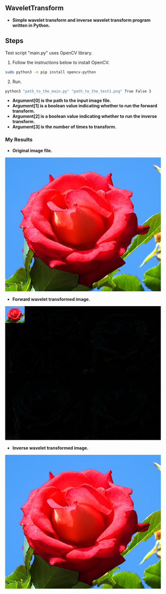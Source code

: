 ## WaveletTransform
- **Simple wavelet transform and inverse wavelet transform program written in Python.**

## Steps

Test script "main.py" uses OpenCV library.

1. Follow the instructions below to install OpenCV.
```bash
sudo python3 -m pip install opencv-python
```
2. Run.
```bash
python3 "path_to_the_main.py" "path_to_the_test1.png" True False 3
```
- **Argument[0] is the path to the input image file.**
- **Argument[1] is a boolean value indicating whether to run the forward transform.**
- **Argument[2] is a boolean value indicating whether to run the inverse transform.**
- **Argument[3] is the number of times to transform.**

### My Results
- **Original image file.**
<div align="center">
	<img src="https://raw.githubusercontent.com/ImpactCrater/WaveletTransform/master/images/test1.png"/>
</div>
</a>

- **Forward wavelet transformed image.**
<div align="center">
	<img src="https://raw.githubusercontent.com/ImpactCrater/WaveletTransform/master/images/testResultForward.png"/>
</div>
</a>

- **Inverse wavelet transformed image.**
<div align="center">
	<img src="https://raw.githubusercontent.com/ImpactCrater/WaveletTransform/master/images/testResultInverse.png"/>
</div>
</a>
